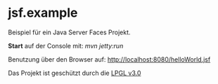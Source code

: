 jsf.example
===========

Beispiel für ein Java Server Faces Projekt.

**Start** auf der Console mit: *mvn jetty:run*

Benutzung über den Browser auf: [http://localhost:8080/helloWorld.jsf](http://localhost:8080/helloWorld.jsf)

Das Projekt ist geschützt durch die [LPGL v3.0](http://opensource.org/licenses/LGPL-3.0)


